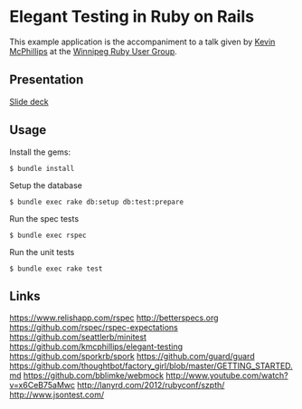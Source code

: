 # Elegant Testing in Ruby on Rails

This example application is the accompaniment to a talk given by [Kevin McPhillips](https://github.com/kmcphillips) at the [Winnipeg Ruby User Group](http://winnipegrb.org).


## Presentation

[Slide deck](https://docs.google.com/presentation/d/1-5He_usa40Na4yPjbs7Tsza-YTtxX9Xa7_Os-HDZsqc/edit?usp=sharing)


## Usage

Install the gems:

    $ bundle install

Setup the database

    $ bundle exec rake db:setup db:test:prepare

Run the spec tests

    $ bundle exec rspec

Run the unit tests

    $ bundle exec rake test


## Links

https://www.relishapp.com/rspec
http://betterspecs.org
https://github.com/rspec/rspec-expectations
https://github.com/seattlerb/minitest
https://github.com/kmcphillips/elegant-testing
https://github.com/sporkrb/spork
https://github.com/guard/guard
https://github.com/thoughtbot/factory_girl/blob/master/GETTING_STARTED.md
https://github.com/bblimke/webmock
http://www.youtube.com/watch?v=x6CeB75aMwc
http://lanyrd.com/2012/rubyconf/szpth/
http://www.jsontest.com/
